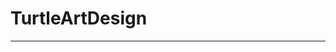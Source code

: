 # TurtleArtDesign
<hr>
<ing src="https://github.com/SAgui4191/TurtleArtDesign/blob/master/My%20Final%20Design.png">
